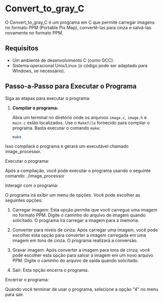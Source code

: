 # Convert_to_gray_C

O Convert_to_gray_C é um programa em C que permite carregar imagens no formato PPM (Portable Pix Map), convertê-las para cinza e salvá-las novamente no formato PPM.

## Requisitos

- Um ambiente de desenvolvimento C (como GCC).
- Sistema operacional Unix/Linux (o código pode ser adaptado para Windows, se necessário).

## Passo-a-Passo para Executar o Programa

Siga as etapas para executar o programa:

1. **Compilar o programa:**

   Abra um terminal no diretório onde os arquivos `image.c`, `image.h` e `main.c` estão localizados. Use o `Makefile` fornecido para compilar o programa. Basta executar o comando `make`:

   ```bash
   make

Isso compilará o programa e gerará um executável chamado image_processor.

Executar o programa:

Após a compilação, você pode executar o programa usando o seguinte comando:
./image_processor

Interagir com o programa:

O programa irá exibir um menu de opções. Você pode escolher as seguintes opções:

1. Carregar imagem: Esta opção permite que você carregue uma imagem no formato PPM. Digite o caminho do arquivo de imagem quando solicitado. O programa irá carregar a imagem para a memória.

2. Converter para níveis de cinza: Após carregar uma imagem, você pode escolher esta opção para converter a imagem carregada em uma imagem em tons de cinza. O programa realizará a conversão.

3. Gravar imagem: Após converter a imagem para tons de cinza, você pode escolher esta opção para salvar a imagem em um novo arquivo PPM. Digite o caminho do arquivo de saída quando solicitado.

4. Sair: Esta opção encerra o programa.

Encerrar o programa:

Quando você terminar de usar o programa, selecione a opção "4" no menu para sair.
